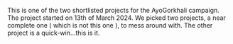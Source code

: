 This is one of the two shortlisted projects for the AyoGorkhali campaign.
The project started on 13th of March 2024.
We picked two projects, a near complete one ( which is not this one ), to mess around with.
The other project is a quick-win...this is it.

<!-- TO-DO squash the two commits-->
<!-- TO-DO add to do panel in vs code in .settings -->
<!-- TO-DO reference: https://medium.com/@EclecticCoder/manage-todo-list-in-vscode-beb53774d776 -->